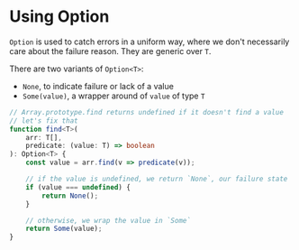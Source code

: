 # Using Option

`Option` is used to catch errors in a uniform way, where we don't necessarily care about the failure reason. They are generic over `T`.

There are two variants of `Option<T>`:

* `None`, to indicate failure or lack of a value
* `Some(value)`, a wrapper around of `value` of type `T`

```typescript
// Array.prototype.find returns undefined if it doesn't find a value
// let's fix that
function find<T>(
    arr: T[],
    predicate: (value: T) => boolean
): Option<T> {
    const value = arr.find(v => predicate(v));

    // if the value is undefined, we return `None`, our failure state
    if (value === undefined) {
        return None();
    }

    // otherwise, we wrap the value in `Some`
    return Some(value);
}
```

